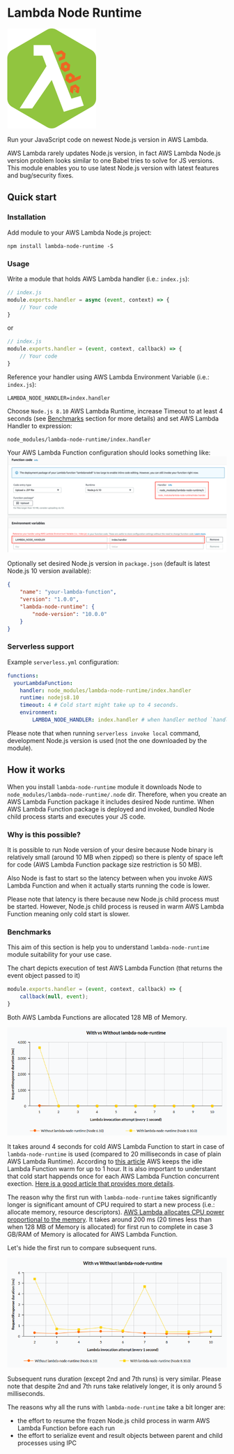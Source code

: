 # Lambda Node Runtime
![Lambda Node Runtime](docs/lambda-node-runtime-logo.png)

Run your JavaScript code on newest Node.js version in AWS Lambda.

AWS Lambda rarely updates Node.js version, in fact AWS Lambda Node.js version problem looks  similar to one Babel tries to solve for JS versions. This module enables you to use latest Node.js version with latest features and bug/security fixes.

## Quick start

### Installation
Add module to your AWS Lambda Node.js project:
```
npm install lambda-node-runtime -S
```

### Usage
Write a module that holds AWS Lambda handler (i.e.: `index.js`):
```js
// index.js
module.exports.handler = async (event, context) => {
    // Your code
}
```
or
```js
// index.js
module.exports.handler = (event, context, callback) => {
    // Your code
}
```
Reference your handler using AWS Lambda Environment Variable (i.e.: `index.js`):
```
LAMBDA_NODE_HANDLER=index.handler
```
Choose `Node.js 8.10` AWS Lambda Runtime, increase Timeout to at least 4 seconds (see [Benchmarks](#benchmarks) section for more details) and set AWS Lambda Handler to expression:
```
node_modules/lambda-node-runtime/index.handler
```
Your AWS Lambda Function configuration should looks something like:
![AWS Lambda Function configuration for lambda-node-runtime](docs/lambda-node-runtime-configuration.png)

Optionally set desired Node.js version in `package.json` (default is latest Node.js 10 version available):
```json
{
    "name": "your-lambda-function",
    "version": "1.0.0",
    "lambda-node-runtime": {
        "node-version": "10.0.0"
    }
}
```

### Serverless support
Example `serverless.yml` configuration:
```yml
functions:
  yourLambdaFunction:
    handler: node_modules/lambda-node-runtime/index.handler
    runtime: nodejs8.10
    timeout: 4 # Cold start might take up to 4 seconds.
    environment:
        LAMBDA_NODE_HANDLER: index.handler # when handler method `handler` is in `index.js` module
```

Please note that when running `serverless invoke local` command, development Node.js version is used (not the one downloaded by the module).

## How it works
When you install `lambda-node-runtime` module it downloads Node to `node_modules/lambda-node-runtime/.node` dir. Therefore, when you create an AWS Lambda Function package it includes desired Node runtime. When AWS Lambda Function package is deployed and invoked, bundled Node child process starts and executes your JS code.

### Why is this possible?
It is possible to run Node version of your desire because Node binary is relatively small (around 10 MB when zipped) so there is plenty of space left for code (AWS Lambda Function package size restriction is 50 MB).

Also Node is fast to start so the latency between when you invoke AWS Lambda Function and when it actually starts running the code is lower.

Please note that latency is there because new Node.js child process must be started. However, Node.js child process is reused in warm AWS Lambda Function meaning only cold start is slower.

### Benchmarks
This aim of this section is help you to understand `lambda-node-runtime` module suitability for your use case.

The chart depicts execution of test AWS Lambda Function (that returns the event object passed to it)
```js
module.exports.handler = (event, context, callback) => {
    callback(null, event);
}
```
Both AWS Lambda Functions are allocated 128 MB of Memory.

![With vs Without lambda-node-runtime](docs/with-vs-without-lambda-node-runtime-1-10.png)

It takes around 4 seconds for cold AWS Lambda Function to start in case of `lambda-node-runtime` is used (compared to 20 milliseconds in case of plain AWS Lambda Runtime). According to [this article](https://read.acloud.guru/how-long-does-aws-lambda-keep-your-idle-functions-around-before-a-cold-start-bf715d3b810) AWS keeps the idle Lambda Function warm for up to 1 hour. It is also important to understant that cold start happends once for each AWS Lambda Function concurrent exection. [Here is a good article that provides more details](https://hackernoon.com/im-afraid-you-re-thinking-about-aws-lambda-cold-starts-all-wrong-7d907f278a4f). 

The reason why the first run with `lambda-node-runtime` takes significantly longer is significant amount of CPU required to start a new process (i.e.: allocate memory, resource descriptors). [AWS Lambda allocates CPU power proportional to the memory](https://docs.aws.amazon.com/lambda/latest/dg/resource-model.html). It takes around 200 ms (20 times less than when 128 MB of Memory is allocated) for first run to complete in case 3 GB/RAM of Memory is allocated for AWS Lambda Function.

Let's hide the first run to compare subsequent runs.

![With vs Without lambda-node-runtime](docs/with-vs-without-lambda-node-runtime-2-10.png)

Subsequent runs duration (except 2nd and 7th runs) is very similar. Please note that despite 2nd and 7th runs take relatively longer, it is only around 5 milliseconds.

The reasons why all the runs with `lambda-node-runtime` take a bit longer are:
- the effort to resume the frozen Node.js child process in warm AWS Lambda Function before each run
- the effort to serialize event and result objects between parent and child processes using IPC

